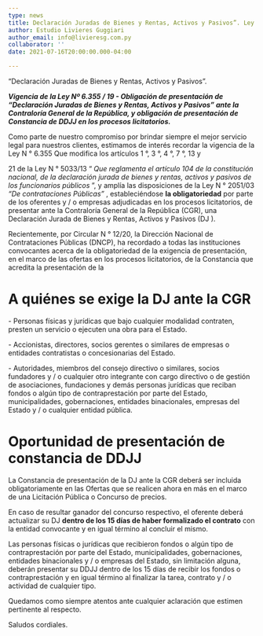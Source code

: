 ```yaml
---
type: news
title: Declaración Juradas de Bienes y Rentas, Activos y Pasivos”. Ley Nº 6355
author: Estudio Livieres Guggiari
author_email: info@livieresg.com.py
collaborator: ''
date: 2021-07-16T20:00:00.000-04:00

---
```

“Declaración Juradas de Bienes y Rentas, Activos y Pasivos”.

**_Vigencia de la Ley Nº 6.355 / 19 - Obligación de presentación de “Declaración Juradas de Bienes y Rentas, Activos y Pasivos” ante la Contraloría General de la República, y obligación de presentación de Constancia de DDJJ en los procesos licitatorios._**

Como parte de nuestro compromiso por brindar siempre el mejor servicio legal para nuestros clientes, estimamos de interés recordar la vigencia de la Ley N ° 6.355 Que modifica los artículos 1 °, 3 °, 4 °, 7 °, 13 y

21 de la Ley N ° 5033/13 “ _Que reglamenta el artículo 104 de la constitución nacional, de la declaración jurada de bienes y rentas, activos y pasivos de los funcionarios públicos_ ”, y amplía las disposiciones de la Ley N ° 2051/03 _“De contrataciones Públicas”_ , estableciéndose **la obligatoriedad** por parte de los oferentes y / o empresas adjudicadas en los procesos licitatorios, de presentar ante la Contraloría General de la República (CGR), una Declaración Jurada de Bienes y Rentas, Activos y Pasivos (DJ ).

Recientemente, por Circular N ° 12/20, la Dirección Nacional de Contrataciones Públicas (DNCP), ha recordado a todas las instituciones convocantes acerca de la obligatoriedad de la exigencia de presentación, en el marco de las ofertas en los procesos licitatorios, de la Constancia que acredita la presentación de la

# A quiénes se exige la DJ ante la CGR

\- Personas físicas y jurídicas que bajo cualquier modalidad contraten, presten un servicio o ejecuten una obra para el Estado.

\- Accionistas, directores, socios gerentes o similares de empresas o entidades contratistas o concesionarias del Estado.

\- Autoridades, miembros del consejo directivo o similares, socios fundadores y / o cualquier otro integrante con cargo directivo o de gestión de asociaciones, fundaciones y demás personas jurídicas que reciban fondos o algún tipo de contraprestación por parte del Estado, municipalidades, gobernaciones, entidades binacionales, empresas del Estado y / o cualquier entidad pública.

# Oportunidad de presentación de constancia de DDJJ

La Constancia de presentación de la DJ ante la CGR deberá ser incluida obligatoriamente en las Ofertas que se realicen ahora en más en el marco de una Licitación Pública o Concurso de precios.

En caso de resultar ganador del concurso respectivo, el oferente deberá actualizar su DJ **dentro de los 15 días de haber formalizado el contrato** con la entidad convocante y en igual término al concluir el mismo.

Las personas físicas o jurídicas que recibieron fondos o algún tipo de contraprestación por parte del Estado, municipalidades, gobernaciones, entidades binacionales y / o empresas del Estado, sin limitación alguna, deberán presentar su DDJJ dentro de los 15 días de recibir los fondos o contraprestación y en igual término al finalizar la tarea, contrato y / o actividad de cualquier tipo.

Quedamos como siempre atentos ante cualquier aclaración que estimen pertinente al respecto.

Saludos cordiales.
